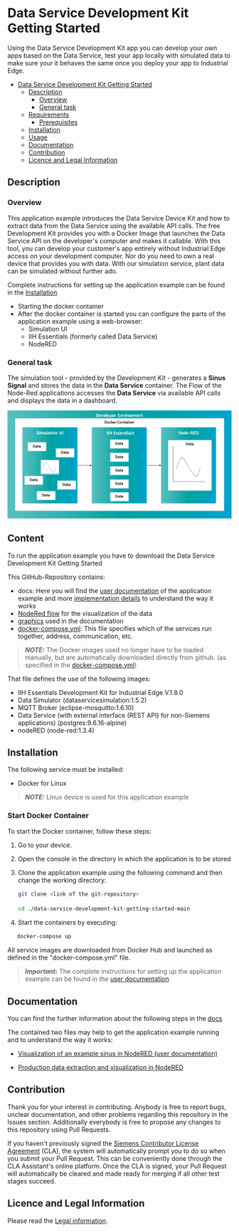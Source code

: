 # Data Service Development Kit Getting Started

Using the Data Service Development Kit app you can develop your own apps based on the Data Service, test your app locally with simulated data to make sure your it behaves the same once you deploy your app to Industrial Edge.

- [Data Service Development Kit Getting Started](#data-service-development-kit-getting-started)
  - [Description](#description)
    - [Overview](#overview)
    - [General task](#general-task)
  - [Requirements](#requirements)
    - [Prerequisites](#prerequisites)
  - [Installation](#installation)
  - [Usage](#usage)
  - [Documentation](#documentation)
  - [Contribution](#contribution)
  - [Licence and Legal Information](#licence-and-legal-information)

## Description

### Overview

This application example introduces the Data Service Device Kit and how to extract data from the Data Service using the available API calls.
The free Development Kit provides you with a Docker Image that launches the Data Service API on the developer's computer and makes it callable. With this tool, you can develop your customer's app entirely without Industrial Edge access on your development computer. Nor do you need to own a real device that provides you with data. With our simulation service, plant data can be simulated without further ado.

Complete instructions for setting up the application example can be found in the [Installation](#installation)
- Starting the docker container
- After the docker container is started you can configure the parts of the application example using a web-browser:
  - Simulation UI
  - IIH Essentials (formerly called Data Service)
  - NodeRED



### General task

The simulation tool - provided by the Development Kit - generates a **Sinus Signal** and stores the data in the **Data Service** container. The Flow of the Node-Red applications accesses the **Data Service** via available API calls and displays the data in a dashboard.

![deploy VFC](docs/graphics/overview.png)  

## Content

To run the application example you have to download the Data Service Development Kit Getting Started

This GitHub-Repository contains:
- docs: Here you will find the [user documentation](./docs/Visualization_example_value.md) of the application example and more [implementation details](./docs/Implementation.md) to understand the way it works
- [NodeRed flow](./src/flows.json) for the visualization of the data
- [graphics](./docs/graphics) used in the documentation
- [docker-compose.yml](./docker-compose.yml): This file specifies which of the services run together, address, communication, etc.

> **_NOTE:_** The Docker images used no longer have to be loaded manually, but are automatically downloaded directly from github. (as specified in the [docker-compose.yml](./docker-compose.yml))

That file defines the use of the following images:

- IIH Essentials Development Kit for Industrial Edge V.1.8.0
- Data Simulator (dataservicesimulation:1.5.2)
- MQTT Broker (eclipse-mosquitto:1.6.10)
- Data Service (with external interface (REST API) for non-Siemens applications) (postgres:9.6.16-alpine)
- nodeRED (node-red:1.3.4)

## Installation

The following service must be installed:

- Docker for Linux
  
 > **_NOTE:_**  Linux device is used for this application example

### Start Docker Container

To start the Docker container, follow these steps:


1. Go to your device.
2. Open the console in the directory in which the application is to be stored
3. Clone the application example using the following command and then change the working directory:

   ```bash
   git clone <link of the git-repository>
   
   cd ./data-service-development-kit-getting-started-main
   ```


4. Start the containers by executing: 
```bash
   docker-compose up
   ```
   All service images are downloaded from Docker Hub and launched as defined in the "docker-compose.yml" file. 

   > **_Important:_**  The complete instructions for setting up the application example can be found in the [user documentation](./docs/Visualization_example_value.md#description)

## Documentation

You can find the further information about the following steps in the [docs](./docs)

The contained two files may help to get the application example running and to understand the way it works:

- [Visualization of an example sinus in NodeRED (user documentation)](./docs/Visualization_example_value.md#description)

- [Production data extraction and visualization in NodeRED](./docs/Implementation.md#description)

## Contribution

Thank you for your interest in contributing. Anybody is free to report bugs, unclear documentation, and other problems regarding this repository in the Issues section.
Additionally everybody is free to propose any changes to this repository using Pull Requests.

If you haven't previously signed the [Siemens Contributor License Agreement](https://cla-assistant.io/industrial-edge/) (CLA), the system will automatically prompt you to do so when you submit your Pull Request. This can be conveniently done through the CLA Assistant's online platform. Once the CLA is signed, your Pull Request will automatically be cleared and made ready for merging if all other test stages succeed.

## Licence and Legal Information

Please read the [Legal information](LICENSE.md).
